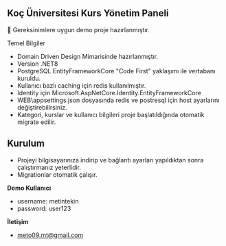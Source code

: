 ## Koç Üniversitesi Kurs Yönetim Paneli

<aside>
📝 Gereksinimlere uygun demo proje hazırlanmıştır.
</aside>

Temel Bilgiler

- Domain Driven Design Mimarisinde hazırlanmıştır.
- Version .NET8
- PostgreSQL EntityFrameworkCore "Code First" yaklaşımı ile vertabanı kuruldu.
- Kullanıcı bazlı caching için redis kullanılmıştır.
- Identity için Microsoft.AspNetCore.Identity.EntityFrameworkCore
- WEB\\appsettings.json dosyasında redis ve postresql için host ayarlarını değiştirebilirsiniz.
- Kategori, kurslar ve kullanıcı bilgileri proje başlatıldığında otomatik migrate edilir.

## Kurulum

- Projeyi bilgisayarınıza indirip ve bağlantı ayarları yapıldıktan sonra çalıştırmanız yeterlidir.
- Migrationlar otomatik çalışır.

**Demo Kullanıcı**
  - username: metintekin
  - password: user123

**İletişim**
  - meto09.mt@gmail.com
